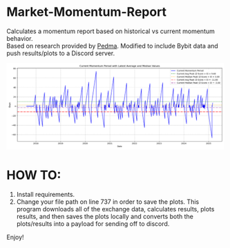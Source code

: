 # Market-Momentum-Report
Calculates a momentum report based on historical vs current momentum behavior.  
Based on research provided by [Pedma](https://pedma7.substack.com/). Modified to include Bybit data and push results/plots to a Discord server.  
  
![Image](momo.png)

# HOW TO:  
1. Install requirements.
2. Change your file path on line 737 in order to save the plots.
This program downloads all of the exchange data, calculates results, plots results, and then saves the plots locally and converts both the plots/results into a payload for sending off to discord.  

Enjoy!
